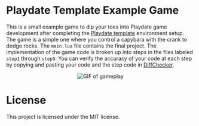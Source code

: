 # Playdate Template Example Game
This is a small example game to dip your toes into Playdate game development after completing the [Playdate template](https://github.com/SquidGodDev/playdate-template/tree/main) environment setup. The game is a simple one where you control a capybara with the crank to dodge rocks. The `main.lua` file contains the final project. The implementation of the game code is broken up into steps in the files labeled `step1` through `step9`. You can verify the accuracy of your code at each step by copying and pasting your code and the step code in [DiffChecker](https://www.diffchecker.com/).

<p align="center">
  <img src="https://github.com/user-attachments/assets/87caf881-192e-4c59-9169-3c66edb9ad63" alt="GIF of gameplay"/>
</p>

# License
This project is licensed under the MIT license.
